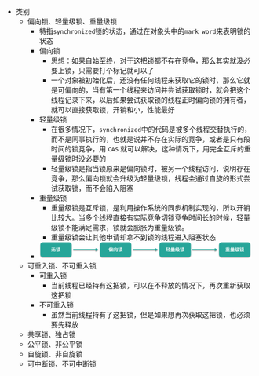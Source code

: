 - 类别
	- 偏向锁、轻量级锁、重量级锁
		- 特指`synchronized`锁的状态，通过在对象头中的`mark word`来表明锁的状态
		- 偏向锁
			- 思想：如果自始至终，对于这把锁都不存在竞争，那么其实就没必要上锁，只需要打个标记就可以了
			- 一个对象被初始化后，还没有任何线程来获取它的锁时，那么它就是可偏向的，当有第一个线程来访问并尝试获取锁时，就会把这个线程记录下来，以后如果尝试获取锁的线程正时偏向锁的拥有者，就可以直接获取锁，开销和小，性能最好
		- 轻量级锁
			- 在很多情况下，`synchronized`中的代码是被多个线程交替执行的，而不是同事执行的，也就是说并不存在实际的竞争，或者是只有段时间的锁竞争，用 `CAS` 就可以解决，这种情况下，用完全互斥的重量级锁时没必要的
			- 轻量级锁是指当锁原来是偏向锁时，被另一个线程访问，说明存在竞争，那么偏向锁就会升级为轻量级锁，线程会通过自旋的形式尝试获取锁，而不会陷入阻塞
		- 重量级锁
			- 重量级锁是互斥锁，是利用操作系统的同步机制实现的，所以开销比较大。当多个线程直接有实际竞争切锁竞争时间长的时候，轻量级锁不能满足需求，锁就会膨胀为重量级锁。
			- 重量级锁会让其他申请却拿不到锁的线程进入阻塞状态
		- ![锁升级](../assets/image_1704728002758_0.png)
	- 可重入锁、不可重入锁
		- 可重入锁
			- 当前线程已经持有这把锁，可以在不释放的情况下，再次重新获取这把锁
		- 不可重入锁
			- 虽然当前线程持有了这把锁，但是如果想再次获取这把锁，也必须要先释放
	- 共享锁、独占锁
	- 公平锁、非公平锁
	- 自旋锁、非自旋锁
	- 可中断锁、不可中断锁